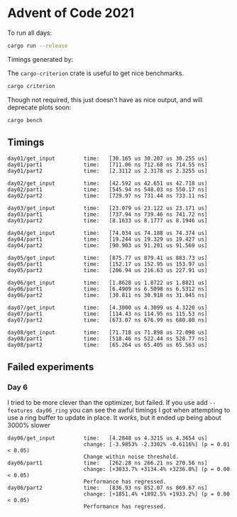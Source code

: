 # Advent of Code 2021

To run all days:

```sh
cargo run --release
```

Timings generated by:

The `cargo-criterion` crate is useful to get nice benchmarks.

```sh
cargo criterion
```

Though not required, this just doesn't have as nice output, and will deprecate plots soon:

```sh
cargo bench
```

## Timings

```
day01/get_input         time:   [30.165 us 30.207 us 30.255 us]
day01/part1             time:   [711.06 ns 712.68 ns 714.55 ns]
day01/part2             time:   [2.3112 us 2.3178 us 2.3255 us]

day02/get_input         time:   [42.592 us 42.651 us 42.718 us]
day02/part1             time:   [545.94 ns 548.03 ns 550.17 ns]
day02/part2             time:   [729.97 ns 731.44 ns 733.11 ns]

day03/get_input         time:   [23.079 us 23.122 us 23.171 us]
day03/part1             time:   [737.94 ns 739.46 ns 741.72 ns]
day03/part2             time:   [8.1633 us 8.1777 us 8.1946 us]

day04/get_input         time:   [74.034 us 74.188 us 74.374 us]
day04/part1             time:   [19.244 us 19.329 us 19.427 us]
day04/part2             time:   [90.903 us 91.201 us 91.569 us]

day05/get_input         time:   [875.77 us 879.41 us 883.73 us]
day05/part1             time:   [152.17 us 152.95 us 153.97 us]
day05/part2             time:   [206.94 us 216.63 us 227.91 us]

day06/get_input         time:   [1.8628 us 1.8722 us 1.8821 us]
day06/part1             time:   [6.4909 ns 6.5098 ns 6.5312 ns]
day06/part2             time:   [30.811 ns 30.918 ns 31.045 ns]

day07/get_input         time:   [4.3000 us 4.3099 us 4.3220 us]
day07/part1             time:   [114.43 ns 114.95 ns 115.53 ns]
day07/part2             time:   [673.07 ns 676.99 ns 680.80 ns]

day08/get_input         time:   [71.718 us 71.898 us 72.098 us]
day08/part1             time:   [518.46 ns 522.44 ns 528.77 ns]
day08/part2             time:   [65.264 us 65.405 us 65.563 us]

```

## Failed experiments

### Day 6

I tried to be more clever than the optimizer, but failed. If you use add
`--features day06_ring` you can see the awful timings I got when attempting to
use a ring buffer to update in place. It _works_, but it ended up being about 3000% slower

```
day06/get_input         time:   [4.2848 us 4.3215 us 4.3654 us]
                        change: [-3.9853% -2.3302% -0.6116%] (p = 0.01 < 0.05)
                        Change within noise threshold.
day06/part1             time:   [262.28 ns 266.21 ns 270.56 ns]
                        change: [+3033.7% +3134.4% +3236.0%] (p = 0.00 < 0.05)
                        Performance has regressed.
day06/part2             time:   [836.93 ns 852.07 ns 869.67 ns]
                        change: [+1851.4% +1892.5% +1933.2%] (p = 0.00 < 0.05)
                        Performance has regressed.

```

